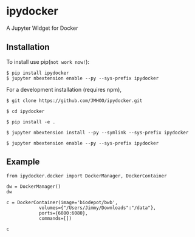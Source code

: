 ipydocker
===============================

A Jupyter Widget for Docker

Installation
------------

To install use pip(`not work now!`): 

    $ pip install ipydocker
    $ jupyter nbextension enable --py --sys-prefix ipydocker


For a development installation (requires npm),

    $ git clone https://github.com/JMHOO/ipydocker.git

    $ cd ipydocker

    $ pip install -e .

    $ jupyter nbextension install --py --symlink --sys-prefix ipydocker

    $ jupyter nbextension enable --py --sys-prefix ipydocker

Example
------------
    from ipydocker.docker import DockerManager, DockerContainer

    dw = DockerManager()
    dw

    c = DockerContainer(image='biodepot/bwb', 
                volumes={"/Users/Jimmy/Downloads":"/data"},
                ports={6080:6080},
                commands=[])

    c